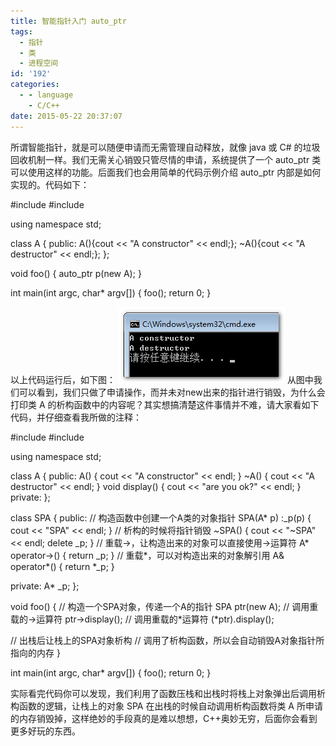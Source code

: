 ```yaml
---
title: 智能指针入门 auto_ptr
tags:
  - 指针
  - 类
  - 进程空间
id: '192'
categories:
  - - language
    - C/C++
date: 2015-05-22 20:37:07
---
```


所谓智能指针，就是可以随便申请而无需管理自动释放，就像 java 或 C# 的垃圾回收机制一样。我们无需关心销毁只管尽情的申请，系统提供了一个 auto\_ptr 类可以使用这样的功能。后面我们也会用简单的代码示例介绍 auto\_ptr 内部是如何实现的。代码如下：
<!-- more -->
#include <iostream>
#include <memory>

using namespace std;

class A
{
public:
A(){cout << "A constructor" << endl;};
~A(){cout << "A destructor" << endl;};
};

void foo()
{
auto\_ptr<A> p(new A);
}

int main(int argc, char\* argv\[\])
{
foo();
return 0;
}

以上代码运行后，如下图： [![2015-05-22_203350](/images/2015/05/2015-05-22_203350.png)](/images/2015/05/2015-05-22_203350.png) 从图中我们可以看到，我们只做了申请操作，而并未对new出来的指针进行销毁，为什么会打印类 A 的析构函数中的内容呢？其实想搞清楚这件事情并不难，请大家看如下代码，并仔细查看我所做的注释：

#include <iostream>
#include <memory>

using namespace std;

class A
{
public:
A()
{
cout << "A constructor" << endl;
}
~A()
{
cout << "A destructor" << endl;
}
void display()
{
cout << "are you ok?" << endl;
}
private:
};

class SPA
{
public:
// 构造函数中创建一个A类的对象指针
SPA(A\* p)
:\_p(p)
{
cout << "SPA" << endl;
}
// 析构的时候将指针销毁
~SPA()
{
cout << "~SPA" << endl;
delete \_p;
}
// 重载->，让构造出来的对象可以直接使用->运算符
A\* operator->()
{
return \_p;
}
// 重载\*，可以对构造出来的对象解引用
A& operator\*()
{
return \*\_p;
}

private:
A\* \_p;
};

void foo()
{
// 构造一个SPA对象，传递一个A的指针
SPA ptr(new A);
// 调用重载的->运算符
ptr->display();
// 调用重载的\*运算符
(\*ptr).display();

// 出栈后让栈上的SPA对象析构
// 调用了析构函数，所以会自动销毁A对象指针所指向的内存
}

int main(int argc, char\* argv\[\])
{
foo();
return 0;
}

实际看完代码你可以发现，我们利用了函数压栈和出栈时将栈上对象弹出后调用析构函数的逻辑，让栈上的对象 SPA 在出栈的时候自动调用析构函数将类 A 所申请的内存销毁掉，这样绝妙的手段真的是难以想想，C++奥妙无穷，后面你会看到更多好玩的东西。